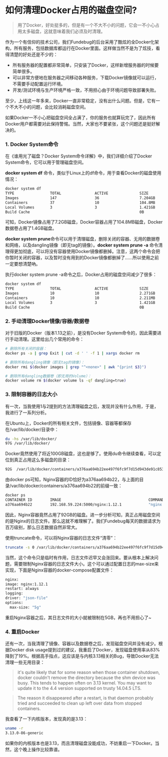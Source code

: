 如何清理Docker占用的磁盘空间?
===========================

>用了Docker，好处挺多的，但是有一个不大不小的问题，它会一不小心占用太多磁盘，这就意味着我们必须及时清理。

作为一个有信仰的技术公司，我们Fundebug的后台采用了酷炫的全Docker化架构，所有服务，包括数据库都运行在Docker里面。这样做当然不是为了炫技，看得清楚的好处还是不少的：

 - 所有服务器的配置都非常简单，只安装了Docker，这样新增服务器的时候要简单很多。
 - 可以非常方便地在服务器之间移动各种服务，下载Docker镜像就可以运行，不需要手动配置运行环境。
 - 开发/测试环境与生产环境严格一致，不用担心由于环境问题导致部署失败。

至少，上线这一年多来，Docker一直非常稳定，没有出什么问题。但是，它有一个不大不小的问题，会比较消耗磁盘空间。

如果Docker一不小心把磁盘空间全占满了，你的服务也就算玩完了，因此所有Docker用户都需要对此保持警惕。当然，大家也不要紧张，这个问题还是挺好解决的。

### 1. Docker System命令

在《谁用光了磁盘？Docker System命令详解》中，我们详细介绍了Docker System命令，它可以用于管理磁盘空间。

**docker system df** 命令，类似于Linux上的df命令，用于查看Docker的磁盘使用情况：

```sh
docker system df
TYPE                TOTAL               ACTIVE              SIZE                RECLAIMABLE
Images              147                 36                  7.204GB             3.887GB (53%)
Containers          37                  10                  104.8MB             102.6MB (97%)
Local Volumes       3                   3                   1.421GB             0B (0%)
Build Cache                                                 0B                  0B
```

可知，Docker镜像占用了7.2GB磁盘，Docker容器占用了104.8MB磁盘，Docker数据卷占用了1.4GB磁盘。

**docker system prune**命令可以用于清理磁盘，删除关闭的容器、无用的数据卷和网络，以及dangling镜像（即无tag的镜像）。**docker system prune -a** 命令清理得更加彻底，可以将没有容器使用Docker镜像都删掉。注意，这两个命令会把你暂时关闭的容器，以及暂时没有用到的Docker镜像都删掉了……所以使用之前一定要想清楚吶。

执行docker system prune -a命令之后，Docker占用的磁盘空间减少了很多：

```sh
docker system df
TYPE                TOTAL               ACTIVE              SIZE                RECLAIMABLE
Images              10                  10                  2.271GB             630.7MB (27%)
Containers          10                  10                  2.211MB             0B (0%)
Local Volumes       3                   3                   1.421GB             0B (0%)
Build Cache                                                 0B                  0B
```

### 2. 手动清理Docker镜像/容器/数据卷

对于旧版的Docker（版本1.13之前），是没有Docker System命令的，因此需要进行手动清理。这里给出几个常用的命令：

```sh
# 删除所有关闭的容器：
docker ps -a | grep Exit | cut -d ' ' -f 1 | xargs docker rm

# 删除所有dangling镜像（即无tag的镜像）：
docker rmi $(docker images | grep "^<none>" | awk "{print $3}")

# 删除所有dangling数据卷（即无用的Volume）：
docker volume rm $(docker volume ls -qf dangling=true)
```

### 3. 限制容器的日志大小

有一次，当我使用1与2提到的方法清理磁盘之后，发现并没有什么作用，于是，我进行了一系列分析。

在Ubuntu上，Docker的所有相关文件，包括镜像、容器等都保存在/var/lib/docker/目录中：

```sh
du -hs /var/lib/docker/
97G /var/lib/docker/
```

Docker竟然使用了将近100GB磁盘，这也是够了。使用du命令继续查看，可以定位到真正占用这么多磁盘的目录：

```sh
92G  /var/lib/docker/containers/a376aa694b22ee497f6fc9f7d15d943de91c853284f8f105ff5ad6c7
```

由docker ps可知，Nginx容器的ID恰好为a376aa694b22，与上面的目录/var/lib/docker/containers/a376aa694b22的前缀一致：

```sh
docker ps
CONTAINER ID        IMAGE                                       COMMAND                  CREATED             STATUS              PORTS               NAMES
a376aa694b22        192.168.59.224:5000/nginx:1.12.1            "nginx -g 'daemon off"
```

因此，Nginx容器竟然占用了92GB的磁盘。进一步分析可知，真正占用磁盘空间的是Nginx的日志文件。那么这就不难理解了。我们Fundebug每天的数据请求为百万级别，那么日志数据自然非常大。

使用truncate命令，可以将Nginx容器的日志文件“清零”：

```sh
truncate -s 0 /var/lib/docker/containers/a376aa694b22ee497f6fc9f7d15d943de91c853284f8f10
```

当然，这个命令只是临时有作用，日志文件迟早又会涨回来。要从根本上解决问题，需要限制Nginx容器的日志文件大小。这个可以通过配置日志的max-size来实现，下面是Nginx容器的docker-compose配置文件：

```sh
nginx:
image: nginx:1.12.1
restart: always
logging:
driver: "json-file"
options:
  max-size: "5g"
```

重启Nginx容器之后，其日志文件的大小就被限制在5GB，再也不用担心了~

### 4. 重启Docker

还有一次，当我清理了镜像、容器以及数据卷之后，发现磁盘空间并没有减少。根据Docker disk usage提到过的建议，我重启了Docker，发现磁盘使用率从83%降到了19%。根据高手指点，这应该是与内核3.13相关的Bug，导致Docker无法清理一些无用目录：

> it's quite likely that for some reason when those container shutdown, docker couldn't remove the directory because the shm device was busy. This tends to happen often on 3.13 kernel. You may want to update it to the 4.4 version supported on trusty 14.04.5 LTS.

> The reason it disappeared after a restart, is that daemon probably tried and succeeded to clean up left over data from stopped containers.

我查看了一下内核版本，发现真的是3.13：

```sh
uname -r
3.13.0-86-generic
```

如果你的内核版本也是3.13，而且清理磁盘没能成功，不妨重启一下Docker。当然，这个晚上操作比较靠谱。